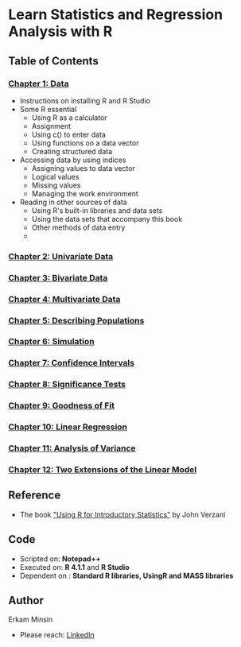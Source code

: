 # Learn Statistics and Regression Analysis with R

## Table of Contents
### [Chapter 1: Data](#chapter-1-:-data)
* Instructions on installing R and R Studio
* Some R essential 
  * Using R as a calculator
  * Assignment
  * Using c() to enter data
  * Using functions on a data vector
  * Creating structured data
* Accessing data by using indices
  * Assigning values to data vector
  * Logical values
  * Missing values
  * Managing the work environment
* Reading in other sources of data
  * Using R's built-in libraries and data sets
  * Using the data sets that accompany this book
  * Other methods of data entry
  * 
### [Chapter 2: Univariate Data](#chapter-2-:-univariate-data)
### [Chapter 3: Bivariate Data](#chapter-3-:-bivariate-data)
### [Chapter 4: Multivariate Data](#chapter-4-:-multivariate-data)
### [Chapter 5: Describing Populations](#chapter-5-:-describing-populations)
### [Chapter 6: Simulation](#chapter-6-:-simulation)
### [Chapter 7: Confidence Intervals](#chapter-7-:-confidence-intervals)
### [Chapter 8: Significance Tests](#chapter-8-:-significance-tests)
### [Chapter 9: Goodness of Fit](#chapter-9-:-goodness-of-fit)
### [Chapter 10: Linear Regression](#chapter-10-:-linear-regression)
### [Chapter 11: Analysis of Variance](#chapter-11-:-analysis-of-variance)
### [Chapter 12: Two Extensions of the Linear Model](chapter-12-:-two-extensions-of-the-linear-model)



## Reference
+ The book ["Using R for Introductory Statistics"](https://cbb.sjtu.edu.cn/~mywu/bi217/usingR.pdf) by John Verzani

## Code
+ Scripted on: **Notepad++** 
+ Executed on: **R 4.1.1** and **R Studio**
+ Dependent on : **Standard R libraries, UsingR and MASS libraries**
 
## Author
Erkam Minsin
+ Please reach: [LinkedIn](https://www.linkedin.com/in/erkam-minsin-msc-37537514a/)
